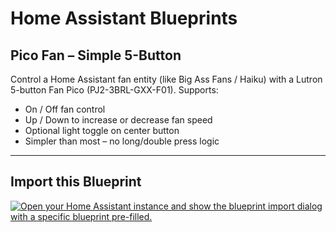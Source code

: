 # Home Assistant Blueprints
## Pico Fan – Simple 5-Button

Control a Home Assistant fan entity (like Big Ass Fans / Haiku) with a Lutron 5-button Fan Pico (PJ2-3BRL-GXX-F01). Supports:
- On / Off fan control
- Up / Down to increase or decrease fan speed
- Optional light toggle on center button
- Simpler than most – no long/double press logic

---

## Import this Blueprint
[![Open your Home Assistant instance and show the blueprint import dialog with a specific blueprint pre-filled.](https://my.home-assistant.io/badges/blueprint_import.svg)](https://my.home-assistant.io/redirect/blueprint_import/?blueprint_url=https%3A%2F%2Fraw.githubusercontent.com%2Fbillchurch%2Fblueprints%2Frefs%2Fheads%2Fmain%2Fpico_fan_5_simple.yml)
